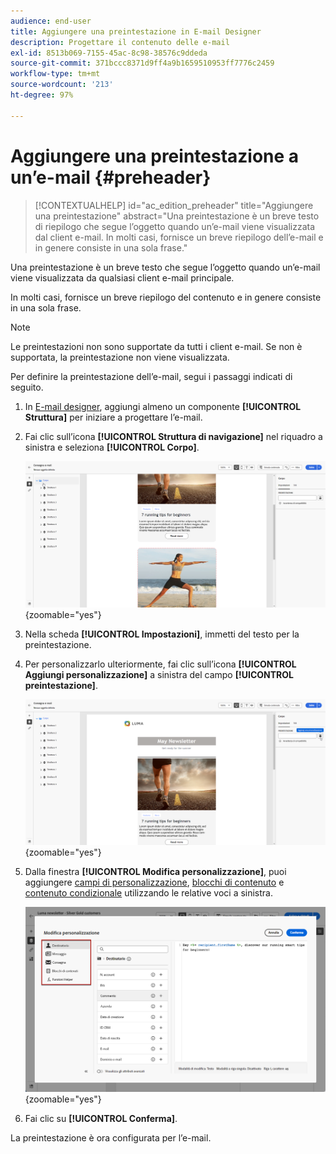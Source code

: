```yaml
---
audience: end-user
title: Aggiungere una preintestazione in E-mail Designer
description: Progettare il contenuto delle e-mail
exl-id: 8513b069-7155-45ac-8c98-38576c9ddeda
source-git-commit: 371bccc8371d9ff4a9b1659510953ff7776c2459
workflow-type: tm+mt
source-wordcount: '213'
ht-degree: 97%

---
```


# Aggiungere una preintestazione a un’e-mail {#preheader}

>[!CONTEXTUALHELP]
>id="ac_edition_preheader"
>title="Aggiungere una preintestazione"
>abstract="Una preintestazione è un breve testo di riepilogo che segue l’oggetto quando un’e-mail viene visualizzata dal client e-mail. In molti casi, fornisce un breve riepilogo dell’e-mail e in genere consiste in una sola frase."

Una preintestazione è un breve testo che segue l’oggetto quando un’e-mail viene visualizzata da qualsiasi client e-mail principale.

In molti casi, fornisce un breve riepilogo del contenuto e in genere consiste in una sola frase.

>[!NOTE]
>
>Le preintestazioni non sono supportate da tutti i client e-mail. Se non è supportata, la preintestazione non viene visualizzata.

Per definire la preintestazione dell’e-mail, segui i passaggi indicati di seguito.

1. In [E-mail designer](create-email-content.md), aggiungi almeno un componente **[!UICONTROL Struttura]** per iniziare a progettare l’e-mail.

1. Fai clic sull’icona **[!UICONTROL Struttura di navigazione]** nel riquadro a sinistra e seleziona **[!UICONTROL Corpo]**.

   ![](assets/preheader_body.png){zoomable=&quot;yes&quot;}

1. Nella scheda **[!UICONTROL Impostazioni]**, immetti del testo per la preintestazione.

1. Per personalizzarlo ulteriormente, fai clic sull’icona **[!UICONTROL Aggiungi personalizzazione]** a sinistra del campo **[!UICONTROL preintestazione]**.

   ![](assets/preheader_body_settings.png){zoomable=&quot;yes&quot;}

1. Dalla finestra **[!UICONTROL Modifica personalizzazione]**, puoi aggiungere [campi di personalizzazione](../personalization/personalize.md), [blocchi di contenuto](../personalization/content-blocks.md) e [contenuto condizionale](../personalization/conditions.md) utilizzando le relative voci a sinistra.

   ![](assets/preheader_body_personalization.png){zoomable=&quot;yes&quot;}

1. Fai clic su **[!UICONTROL Conferma]**.

La preintestazione è ora configurata per l’e-mail.
